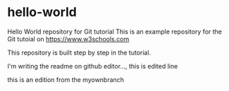 # hello-world
Hello World repository for Git tutorial
This is an example repository for the Git tutoial on https://www.w3schools.com

This repository is built step by step in the tutorial. 

I'm writing the readme on github editor..., this is edited line

this is an edition from the myownbranch

